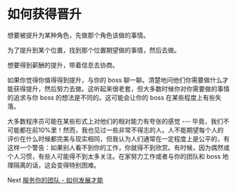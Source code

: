 # 如何获得晋升
[//]: # (Version:1.0.0)
想要被提升为某种角色，先做那个角色该做的事情。

为了提升到某个位置，找到那个位置期望做的事情，然后去做。

想要得到薪酬的提升，带着信息去协商。

如果你觉得你值得得到提升，与你的 boss 聊一聊。清楚地问他们你需要做什么才能获得提升，然后努力去做。这听起来很老套，但大多数时候你对你需要做的事情的追求与你 boss 的想法是不同的。这可能会让你的 boss 在某些程度上有些失落。

大多数程序员可能在某些形式上对他们的相对能力有夸张的感觉 --- 毕竟，我们不可能都在前10%里！然而，我也见过一些非常不得志的人。人不能期望每个人的评价在什么时候都完美与现实相同，但我认为人们通常在一定程度上是公平的，有这样一个警告：如果别人看不到你的工作，你就得不到欣赏。有时候，因为偶然或个人习惯，有些人可能得不到太多关注。在家努力工作或者与你的团队和 boss 地理隔离的话，这会变得特别困难。

Next [服务你的团队 - 如何发展才能](../Serving-Your-Team/01-How-to-Develop-Talent.md)
